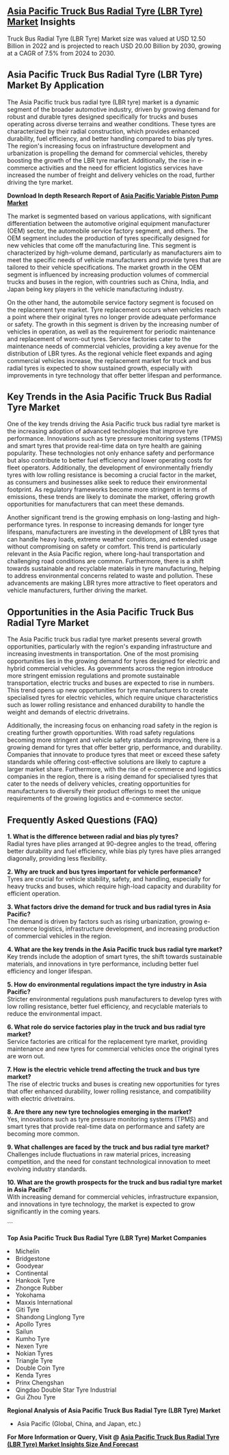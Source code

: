 <h2><a href="https://www.verifiedmarketreports.com/download-sample/?rid=249092&amp;utm_source=Github-Feb&amp;utm_medium=225" target="_blank">Asia Pacific Truck Bus Radial Tyre (LBR Tyre) Market</a> Insights</h2><p>Truck Bus Radial Tyre (LBR Tyre) Market size was valued at USD 12.50 Billion in 2022 and is projected to reach USD 20.00 Billion by 2030, growing at a CAGR of 7.5% from 2024 to 2030.</p><p><h2>Asia Pacific Truck Bus Radial Tyre (LBR Tyre) Market By Application</h2> <p>The Asia Pacific truck bus radial tyre (LBR tyre) market is a dynamic segment of the broader automotive industry, driven by growing demand for robust and durable tyres designed specifically for trucks and buses operating across diverse terrains and weather conditions. These tyres are characterized by their radial construction, which provides enhanced durability, fuel efficiency, and better handling compared to bias ply tyres. The region's increasing focus on infrastructure development and urbanization is propelling the demand for commercial vehicles, thereby boosting the growth of the LBR tyre market. Additionally, the rise in e-commerce activities and the need for efficient logistics services have increased the number of freight and delivery vehicles on the road, further driving the tyre market. <p><strong>Download In depth Research Report of <a href="https://www.verifiedmarketreports.com/download-sample/?rid=236118&amp;utm_source=Pulse-Dec&amp;utm_medium=225" target="_blank">Asia Pacific Variable Piston Pump Market</a></strong></p> <p>The market is segmented based on various applications, with significant differentiation between the automotive original equipment manufacturer (OEM) sector, the automobile service factory segment, and others. The OEM segment includes the production of tyres specifically designed for new vehicles that come off the manufacturing line. This segment is characterized by high-volume demand, particularly as manufacturers aim to meet the specific needs of vehicle manufacturers and provide tyres that are tailored to their vehicle specifications. The market growth in the OEM segment is influenced by increasing production volumes of commercial trucks and buses in the region, with countries such as China, India, and Japan being key players in the vehicle manufacturing industry. <p>On the other hand, the automobile service factory segment is focused on the replacement tyre market. Tyre replacement occurs when vehicles reach a point where their original tyres no longer provide adequate performance or safety. The growth in this segment is driven by the increasing number of vehicles in operation, as well as the requirement for periodic maintenance and replacement of worn-out tyres. Service factories cater to the maintenance needs of commercial vehicles, providing a key avenue for the distribution of LBR tyres. As the regional vehicle fleet expands and aging commercial vehicles increase, the replacement market for truck and bus radial tyres is expected to show sustained growth, especially with improvements in tyre technology that offer better lifespan and performance. <h2>Key Trends in the Asia Pacific Truck Bus Radial Tyre Market</h2> <p>One of the key trends driving the Asia Pacific truck bus radial tyre market is the increasing adoption of advanced technologies that improve tyre performance. Innovations such as tyre pressure monitoring systems (TPMS) and smart tyres that provide real-time data on tyre health are gaining popularity. These technologies not only enhance safety and performance but also contribute to better fuel efficiency and lower operating costs for fleet operators. Additionally, the development of environmentally friendly tyres with low rolling resistance is becoming a crucial factor in the market, as consumers and businesses alike seek to reduce their environmental footprint. As regulatory frameworks become more stringent in terms of emissions, these trends are likely to dominate the market, offering growth opportunities for manufacturers that can meet these demands. <p>Another significant trend is the growing emphasis on long-lasting and high-performance tyres. In response to increasing demands for longer tyre lifespans, manufacturers are investing in the development of LBR tyres that can handle heavy loads, extreme weather conditions, and extended usage without compromising on safety or comfort. This trend is particularly relevant in the Asia Pacific region, where long-haul transportation and challenging road conditions are common. Furthermore, there is a shift towards sustainable and recyclable materials in tyre manufacturing, helping to address environmental concerns related to waste and pollution. These advancements are making LBR tyres more attractive to fleet operators and vehicle manufacturers, further driving the market. <h2>Opportunities in the Asia Pacific Truck Bus Radial Tyre Market</h2> <p>The Asia Pacific truck bus radial tyre market presents several growth opportunities, particularly with the region's expanding infrastructure and increasing investments in transportation. One of the most promising opportunities lies in the growing demand for tyres designed for electric and hybrid commercial vehicles. As governments across the region introduce more stringent emission regulations and promote sustainable transportation, electric trucks and buses are expected to rise in numbers. This trend opens up new opportunities for tyre manufacturers to create specialised tyres for electric vehicles, which require unique characteristics such as lower rolling resistance and enhanced durability to handle the weight and demands of electric drivetrains. <p>Additionally, the increasing focus on enhancing road safety in the region is creating further growth opportunities. With road safety regulations becoming more stringent and vehicle safety standards improving, there is a growing demand for tyres that offer better grip, performance, and durability. Companies that innovate to produce tyres that meet or exceed these safety standards while offering cost-effective solutions are likely to capture a larger market share. Furthermore, with the rise of e-commerce and logistics companies in the region, there is a rising demand for specialised tyres that cater to the needs of delivery vehicles, creating opportunities for manufacturers to diversify their product offerings to meet the unique requirements of the growing logistics and e-commerce sector. <h2>Frequently Asked Questions (FAQ)</h2> <p><strong>1. What is the difference between radial and bias ply tyres?</strong><br>Radial tyres have plies arranged at 90-degree angles to the tread, offering better durability and fuel efficiency, while bias ply tyres have plies arranged diagonally, providing less flexibility.</p> <p><strong>2. Why are truck and bus tyres important for vehicle performance?</strong><br>Tyres are crucial for vehicle stability, safety, and handling, especially for heavy trucks and buses, which require high-load capacity and durability for efficient operation.</p> <p><strong>3. What factors drive the demand for truck and bus radial tyres in Asia Pacific?</strong><br>The demand is driven by factors such as rising urbanization, growing e-commerce logistics, infrastructure development, and increasing production of commercial vehicles in the region.</p> <p><strong>4. What are the key trends in the Asia Pacific truck bus radial tyre market?</strong><br>Key trends include the adoption of smart tyres, the shift towards sustainable materials, and innovations in tyre performance, including better fuel efficiency and longer lifespan.</p> <p><strong>5. How do environmental regulations impact the tyre industry in Asia Pacific?</strong><br>Stricter environmental regulations push manufacturers to develop tyres with low rolling resistance, better fuel efficiency, and recyclable materials to reduce the environmental impact.</p> <p><strong>6. What role do service factories play in the truck and bus radial tyre market?</strong><br>Service factories are critical for the replacement tyre market, providing maintenance and new tyres for commercial vehicles once the original tyres are worn out.</p> <p><strong>7. How is the electric vehicle trend affecting the truck and bus tyre market?</strong><br>The rise of electric trucks and buses is creating new opportunities for tyres that offer enhanced durability, lower rolling resistance, and compatibility with electric drivetrains.</p> <p><strong>8. Are there any new tyre technologies emerging in the market?</strong><br>Yes, innovations such as tyre pressure monitoring systems (TPMS) and smart tyres that provide real-time data on performance and safety are becoming more common.</p> <p><strong>9. What challenges are faced by the truck and bus radial tyre market?</strong><br>Challenges include fluctuations in raw material prices, increasing competition, and the need for constant technological innovation to meet evolving industry standards.</p> <p><strong>10. What are the growth prospects for the truck and bus radial tyre market in Asia Pacific?</strong><br>With increasing demand for commercial vehicles, infrastructure expansion, and innovations in tyre technology, the market is expected to grow significantly in the coming years.</p> ```</p><p><strong>Top Asia Pacific Truck Bus Radial Tyre (LBR Tyre) Market Companies</strong></p><div data-test-id=""><p><li>Michelin</li><li> Bridgestone</li><li> Goodyear</li><li> Continental</li><li> Hankook Tyre</li><li> Zhongce Rubber</li><li> Yokohama</li><li> Maxxis International</li><li> Giti Tyre</li><li> Shandong Linglong Tyre</li><li> Apollo Tyres</li><li> Sailun</li><li> Kumho Tyre</li><li> Nexen Tyre</li><li> Nokian Tyres</li><li> Triangle Tyre</li><li> Double Coin Tyre</li><li> Kenda Tyres</li><li> Prinx Chengshan</li><li> Qingdao Double Star Tyre Industrial</li><li> Gui Zhou Tyre</li></p><div><strong>Regional Analysis of&nbsp;Asia Pacific Truck Bus Radial Tyre (LBR Tyre) Market</strong></div><ul><li dir="ltr"><p dir="ltr">Asia Pacific (Global, China, and Japan, etc.)</p></li></ul><p><strong>For More Information or Query, Visit @&nbsp;</strong><strong><a href="https://www.verifiedmarketreports.com/product/truck-bus-radial-tyre-lbr-tyre-market/?utm_source=Github-Feb&amp;utm_medium=225" target="_blank">Asia Pacific Truck Bus Radial Tyre (LBR Tyre) Market Insights Size And Forecast</a></strong></p></div><h2>&nbsp;</h2><div data-test-id="">&nbsp;</div>
